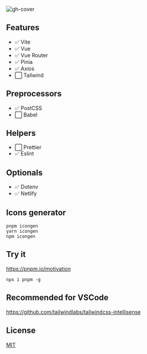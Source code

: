 ![gh-cover](https://user-images.githubusercontent.com/25357754/199942788-33ff28c3-2061-460b-8a4c-49620bc6dbc3.png)

## Features

- :white_check_mark: Vite
- :white_check_mark: Vue
- :white_check_mark: Vue Router
- :white_check_mark: Pinia
- :white_check_mark: Axios
- :white_large_square: Tailwind

## Preprocessors

- :white_check_mark: PostCSS
- :white_large_square: Babel

## Helpers

- :white_large_square: Prettier
- :white_check_mark: Eslint

## Optionals

- :white_check_mark: Dotenv
- :white_check_mark: Netlify

## Icons generator

```
pnpm icongen
yarn icongen
npm icongen
```

## Try it

https://pnpm.io/motivation
```
npx i pnpm -g
```

## Recommended for VSCode

https://github.com/tailwindlabs/tailwindcss-intellisense

## License

[MIT](https://github.com/72fcosta/vue-vite-tailwind-starter/blob/master/LICENSE)
